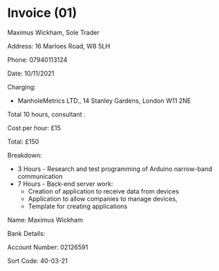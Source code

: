# Invoice (01)

Maximus Wickham, Sole Trader

Address: 16 Marloes Road, W8 5LH

Phone: 07940113124

Date: 10/11/2021

Charging:

- ManholeMetrics LTD., 14 Stanley Gardens, London W11 2NE

Total 10 hours, consultant .

Cost per hour: £15

Total: £150

Breakdown:

- 3 Hours - Research and test programming of Arduino  narrow-band communication
- 7 Hours - Back-end server work: 
  - Creation of application to receive data from devices
  - Application to allow companies to manage devices, 
  - Template for creating applications

Name: Maximus Wickham

Bank Details:

Account Number: 02126591

Sort Code: 40-03-21

